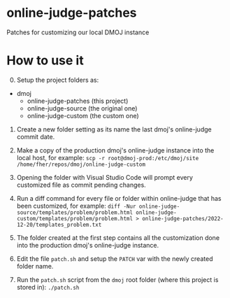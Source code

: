 # online-judge-patches
Patches for customizing our local DMOJ instance

# How to use it
0. Setup the project folders as:
  - dmoj
    - online-judge-patches (this project)
    - online-judge-source  (the original one)
    - online-judge-custom  (the custom one)

1. Create a new folder setting as its name the last dmoj's online-judge commit date.

2. Make a copy of the production dmoj's online-judge instance into the local host, for example: `scp -r root@dmoj-prod:/etc/dmoj/site /home/fher/repos/dmoj/online-judge-custom`

3. Opening the folder with Visual Studio Code will prompt every customized file as commit pending changes.

4. Run a diff command for every file or folder within online-judge that has been customized, for example: `diff -Nur online-judge-source/templates/problem/problem.html online-judge-custom/templates/problem/problem.html > online-judge-patches/2022-12-20/templates_problem.txt`

5. The folder created at the first step contains all the customization done into the production dmoj's online-judge instance.

6. Edit the file `patch.sh` and setup the `PATCH` var with the newly created folder name.

7. Run the `patch.sh` script from the `dmoj` root folder (where this project is stored in): `./patch.sh`